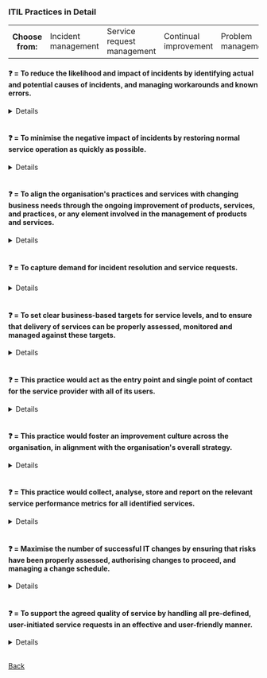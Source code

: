 ### ITIL Practices in Detail

<table>
  <tr>
    <th>Choose from:</th>
    <td>Incident management</td>
    <td>Service request management</td>
    <td>Continual improvement</td>
    <td>Problem management</td>
    <td>Change enablement</td>
    <td>Service desk</td>
    <td>Service level management</td>
  </tr>
</table>

#### &#10067; = To reduce the likelihood and impact of incidents by identifying actual and potential causes of incidents, and managing workarounds and known errors.
<details>
<b>Problem Management</b> = To reduce the likelihood and impact of incidents by identifying actual and potential causes of incidents, and managing workarounds and known errors.
</details>
<br>

#### &#10067; = To minimise the negative impact of incidents by restoring normal service operation as quickly as possible.
<details>
<b>Incident Management</b> = To minimise the negative impact of incidents by restoring normal service operation as quickly as possible.
</details>
<br>

#### &#10067; = To align the organisation's practices and services with changing business needs through the ongoing improvement of products, services, and practices, or any element involved in the management of products and services.
<details>
<b>Continual Improvement</b> = To align the organisation's practices and services with changing business needs through the ongoing improvement of products, services, and practices, or any element involved in the management of products and services.
</details>
<br>

#### &#10067; = To capture demand for incident resolution and service requests.
<details>
<b>Service Desk</b> = To capture demand for incident resolution and service requests.
</details>
<br>

#### &#10067; = To set clear business-based targets for service levels, and to ensure that delivery of services can be properly assessed, monitored and managed against these targets.
<details>
<b>Service Level Management</b> = To set clear business-based targets for service levels, and to ensure that delivery of services can be properly assessed, monitored and managed against these targets.
</details></b>
<br>

#### &#10067; = This practice would act as the entry point and single point of contact for the service provider with all of its users.
<details>
<b>Service Desk</b> = This practice would act as the entry point and single point of contact for the service provider with all of its users.
</details>
<br>

#### &#10067; = This practice would foster an improvement culture across the organisation, in alignment with the organisation's overall strategy.
<details>
<b>Continual Improvement</b> = This practice would foster an improvement culture across the organisation, in alignment with the organisation's overall strategy.
</details>
<br>

#### &#10067; = This practice would collect, analyse, store and report on the relevant service performance metrics for all identified services.
<details>
<b>Service Level Management</b> = This practice would collect, analyse, store and report on the relevant service performance metrics for all identified services.
</details>
<br>

#### &#10067; = Maximise the number of successful IT changes by ensuring that risks have been properly assessed, authorising changes to proceed, and managing a change schedule.
<details>
<b>Change Enablement</b> = Maximise the number of successful IT changes by ensuring that risks have been properly assessed, authorising changes to proceed, and managing a change schedule.
</details>
<br>

#### &#10067; = To support the agreed quality of service by handling all pre-defined, user-initiated service requests in an effective and user-friendly manner.
<details>
<b>Service Request Management</b> = To support the agreed quality of service by handling all pre-defined, user-initiated service requests in an effective and user-friendly manner.
</details>
<br>

[Back](README.md)
